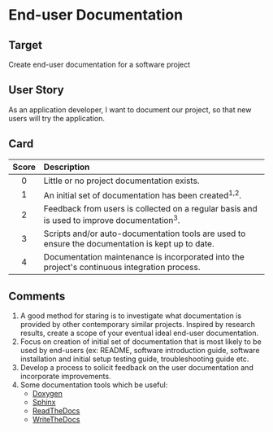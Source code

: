 [_metadata_:tags]:- "ecp-psip-ptc"
# End-user Documentation

## Target

Create end-user documentation for a software project

## User Story

As an application developer, I want to document our project, so that new users will try the application.

## Card

| Score         | Description |
| :-------------: | :------------- |
| 0 | Little or no project documentation exists. |
| 1 | An initial set of documentation has been created<sup>1,2</sup>. |
| 2 | Feedback from users is collected on a regular basis and is used to improve documentation<sup>3</sup>.  |
| 3 | Scripts and/or auto-documentation tools are used to ensure the documentation is kept up to date. |
| 4 | Documentation maintenance is incorporated into the project's continuous integration process. |

## Comments

1. A good method for staring is to investigate what documentation is provided by other contemporary similar projects. 
Inspired by research results, create a scope of your eventual ideal end-user documentation.
2. Focus on creation of initial set of documentation that is most likely to be used by end-users (ex: README, software 
introduction guide, software installation and initial setup testing guide, troubleshooting guide etc.
3. Develop a process to solicit feedback on the user documentation and incorporate improvements.
4. Some documentation tools which be useful:
   - [Doxygen](http://doxygen.nl)
   - [Sphinx](https://www.sphinx-doc.org/en/master/)
   - [ReadTheDocs](https://readthedocs.org)
   - [WriteTheDocs](https://www.writethedocs.org)

